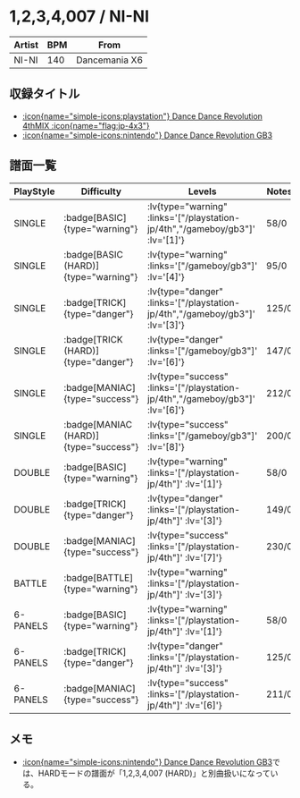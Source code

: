 # 1,2,3,4,007 / NI-NI

|Artist|BPM|From|
|------|---|----|
|NI-NI|140|Dancemania X6|

## 収録タイトル

- [ :icon{name="simple-icons:playstation"} Dance Dance Revolution 4thMIX :icon{name="flag:jp-4x3"} ](/playstation-jp/4th)
- [ :icon{name="simple-icons:nintendo"} Dance Dance Revolution GB3](/gameboy/gb3)

## 譜面一覧

|PlayStyle|Difficulty|Levels|Notes|Movie|
|---------|----------|------|-----|-----|
|SINGLE| :badge[BASIC]{type="warning"} | :lv{type="warning" :links='["/playstation-jp/4th","/gameboy/gb3"]' :lv='[1]'} |58/0||
|SINGLE| :badge[BASIC (HARD)]{type="warning"} | :lv{type="warning" :links='["/gameboy/gb3"]' :lv='[4]'} |95/0||
|SINGLE| :badge[TRICK]{type="danger"} | :lv{type="danger" :links='["/playstation-jp/4th","/gameboy/gb3"]' :lv='[3]'} |125/0||
|SINGLE| :badge[TRICK (HARD)]{type="danger"} | :lv{type="danger" :links='["/gameboy/gb3"]' :lv='[6]'} |147/0||
|SINGLE| :badge[MANIAC]{type="success"} | :lv{type="success" :links='["/playstation-jp/4th","/gameboy/gb3"]' :lv='[6]'} |212/0||
|SINGLE| :badge[MANIAC (HARD)]{type="success"} | :lv{type="success" :links='["/gameboy/gb3"]' :lv='[8]'} |200/0||
|DOUBLE| :badge[BASIC]{type="warning"} | :lv{type="warning" :links='["/playstation-jp/4th"]' :lv='[1]'} |58/0||
|DOUBLE| :badge[TRICK]{type="danger"} | :lv{type="danger" :links='["/playstation-jp/4th"]' :lv='[3]'} |149/0||
|DOUBLE| :badge[MANIAC]{type="success"} | :lv{type="success" :links='["/playstation-jp/4th"]' :lv='[7]'} |230/0||
|BATTLE| :badge[BATTLE]{type="warning"} | :lv{type="warning" :links='["/playstation-jp/4th"]' :lv='[3]'} |||
|6-PANELS| :badge[BASIC]{type="warning"} | :lv{type="warning" :links='["/playstation-jp/4th"]' :lv='[1]'} |58/0||
|6-PANELS| :badge[TRICK]{type="danger"} | :lv{type="danger" :links='["/playstation-jp/4th"]' :lv='[3]'} |125/0||
|6-PANELS| :badge[MANIAC]{type="success"} | :lv{type="success" :links='["/playstation-jp/4th"]' :lv='[6]'} |211/0||

## メモ

- [ :icon{name="simple-icons:nintendo"} Dance Dance Revolution GB3](/gameboy/gb3)では、HARDモードの譜面が「1,2,3,4,007 (HARD)」と別曲扱いになっている。
